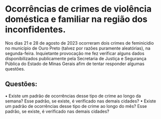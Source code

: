 # Ocorrências de crimes de violência doméstica e familiar na região dos inconfidentes.

Nos dias 21 e 28 de agosto de 2023 ocorreram dois crimes de feminicidio no município de Ouro Preto (talvez
por razões puramente aleatórias), na segunda-feira. Inquietante provocação me fez verificar alguns dados
disponibilizados publicamente pela Secretaria de Justiça e Segurança Pública do Estado de Minas Gerais
afim de tentar responder algumas questões.

## Questões:
• Existe um padrão de ocorrências desse tipo de crime ao longo da semana? Esse padrão, se existe, é
verificado nas demais cidades?
• Existe um padrão de ocorrências desse tipo de crime ao longo do mês? Esse padrão, se existe, é
verificado nas demais cidades?
